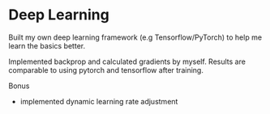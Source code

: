 # Deep Learning

Built my own deep learning framework (e.g Tensorflow/PyTorch) to help me learn the basics better. 

Implemented backprop and calculated gradients by myself. Results are comparable to using pytorch and 
tensorflow after training.

Bonus
- implemented dynamic learning rate adjustment
